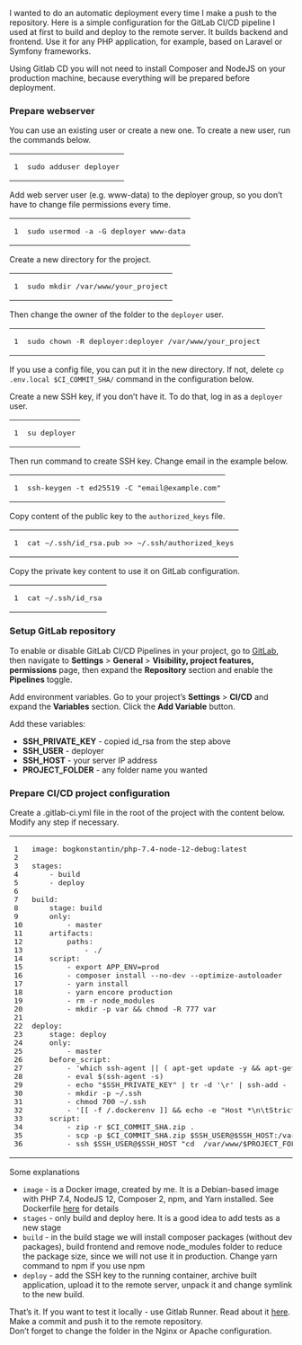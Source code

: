 I wanted to do an automatic deployment every time I make a push to the repository. Here is a simple configuration for the GitLab CI/CD pipeline I used at first to build and deploy to the remote server. It builds backend and frontend. Use it for any PHP application, for example, based on Laravel or Symfony frameworks.

Using Gitlab CD you will not need to install Composer and NodeJS on your production machine, because everything will be prepared before deployment.

### [](https://bogomolov.tech/gitlab-ci-cd-symfony/#Prepare-webserver "Prepare webserver")Prepare webserver

You can use an existing user or create a new one. To create a new user, run the commands below.

<table><tbody><tr><td><pre><span>1</span><br></pre></td><td><pre><span>sudo adduser deployer</span><br></pre></td></tr></tbody></table>

Add web server user (e.g. www-data) to the deployer group, so you don’t have to change file permissions every time.

<table><tbody><tr><td><pre><span>1</span><br></pre></td><td><pre><span>sudo usermod -a -G deployer www-data</span><br></pre></td></tr></tbody></table>

Create a new directory for the project.

<table><tbody><tr><td><pre><span>1</span><br></pre></td><td><pre><span>sudo mkdir /var/www/your_project</span><br></pre></td></tr></tbody></table>

Then change the owner of the folder to the `deployer` user.

<table><tbody><tr><td><pre><span>1</span><br></pre></td><td><pre><span>sudo chown -R deployer:deployer /var/www/your_project</span><br></pre></td></tr></tbody></table>

If you use a config file, you can put it in the new directory. If not, delete `cp .env.local $CI_COMMIT_SHA/` command in the configuration below.

Create a new SSH key, if you don’t have it. To do that, log in as a `deployer` user.

<table><tbody><tr><td><pre><span>1</span><br></pre></td><td><pre><span>su deployer</span><br></pre></td></tr></tbody></table>

Then run command to create SSH key. Change email in the example below.

<table><tbody><tr><td><pre><span>1</span><br></pre></td><td><pre><span>ssh-keygen -t ed25519 -C <span>"email@example.com"</span></span><br></pre></td></tr></tbody></table>

Copy content of the public key to the `authorized_keys` file.

<table><tbody><tr><td><pre><span>1</span><br></pre></td><td><pre><span>cat ~/.ssh/id_rsa.pub &gt;&gt; ~/.ssh/authorized_keys</span><br></pre></td></tr></tbody></table>

Copy the private key content to use it on GitLab configuration.

<table><tbody><tr><td><pre><span>1</span><br></pre></td><td><pre><span>cat ~/.ssh/id_rsa</span><br></pre></td></tr></tbody></table>

### [](https://bogomolov.tech/gitlab-ci-cd-symfony/#Setup-GitLab-repository "Setup GitLab repository")Setup GitLab repository

To enable or disable GitLab CI/CD Pipelines in your project, go to [GitLab](https://gitlab.com/), then navigate to **Settings** > **General** > **Visibility, project features, permissions** page, then expand the **Repository** section and enable the **Pipelines** toggle.

Add environment variables. Go to your project’s **Settings** > **CI/CD** and expand the **Variables** section. Click the **Add Variable** button.

Add these variables:

-   **SSH\_PRIVATE\_KEY** - copied id\_rsa from the step above
-   **SSH\_USER** - deployer
-   **SSH\_HOST** - your server IP address
-   **PROJECT\_FOLDER** - any folder name you wanted

### [](https://bogomolov.tech/gitlab-ci-cd-symfony/#Prepare-CI-CD-project-configuration "Prepare CI/CD project configuration")Prepare CI/CD project configuration

Create a .gitlab-ci.yml file in the root of the project with the content below. Modify any step if necessary.

<table><tbody><tr><td><pre><span>1</span><br><span>2</span><br><span>3</span><br><span>4</span><br><span>5</span><br><span>6</span><br><span>7</span><br><span>8</span><br><span>9</span><br><span>10</span><br><span>11</span><br><span>12</span><br><span>13</span><br><span>14</span><br><span>15</span><br><span>16</span><br><span>17</span><br><span>18</span><br><span>19</span><br><span>20</span><br><span>21</span><br><span>22</span><br><span>23</span><br><span>24</span><br><span>25</span><br><span>26</span><br><span>27</span><br><span>28</span><br><span>29</span><br><span>30</span><br><span>31</span><br><span>32</span><br><span>33</span><br><span>34</span><br><span>35</span><br><span>36</span><br></pre></td><td><pre><span><span>image:</span> <span>bogkonstantin/php-7.4-node-12-debug:latest</span></span><br><span></span><br><span><span>stages:</span></span><br><span>    <span>-</span> <span>build</span></span><br><span>    <span>-</span> <span>deploy</span></span><br><span></span><br><span><span>build:</span></span><br><span>    <span>stage:</span> <span>build</span></span><br><span>    <span>only:</span></span><br><span>        <span>-</span> <span>master</span></span><br><span>    <span>artifacts:</span></span><br><span>        <span>paths:</span></span><br><span>            <span>-</span> <span>./</span></span><br><span>    <span>script:</span></span><br><span>        <span>-</span> <span>export</span> <span>APP_ENV=prod</span></span><br><span>        <span>-</span> <span>composer</span> <span>install</span> <span>--no-dev</span> <span>--optimize-autoloader</span></span><br><span>        <span>-</span> <span>yarn</span> <span>install</span></span><br><span>        <span>-</span> <span>yarn</span> <span>encore</span> <span>production</span></span><br><span>        <span>-</span> <span>rm</span> <span>-r</span> <span>node_modules</span></span><br><span>        <span>-</span> <span>mkdir</span> <span>-p</span> <span>var</span> <span>&amp;&amp;</span> <span>chmod</span> <span>-R</span> <span>777</span> <span>var</span></span><br><span></span><br><span><span>deploy:</span></span><br><span>    <span>stage:</span> <span>deploy</span></span><br><span>    <span>only:</span></span><br><span>        <span>-</span> <span>master</span></span><br><span>    <span>before_script:</span></span><br><span>        <span>-</span> <span>'which ssh-agent || ( apt-get update -y &amp;&amp; apt-get install openssh-client -y )'</span></span><br><span>        <span>-</span> <span>eval</span> <span>$(ssh-agent</span> <span>-s)</span></span><br><span>        <span>-</span> <span>echo</span> <span>"$SSH_PRIVATE_KEY"</span> <span>|</span> <span>tr</span> <span>-d</span> <span>'\r'</span> <span>|</span> <span>ssh-add</span> <span>-</span></span><br><span>        <span>-</span> <span>mkdir</span> <span>-p</span> <span>~/.ssh</span></span><br><span>        <span>-</span> <span>chmod</span> <span>700</span> <span>~/.ssh</span></span><br><span>        <span>-</span> <span>'[[ -f /.dockerenv ]] &amp;&amp; echo -e "Host *\n\tStrictHostKeyChecking no\n\n" &gt;&gt; ~/.ssh/config'</span></span><br><span>    <span>script:</span></span><br><span>        <span>-</span> <span>zip</span> <span>-r</span> <span>$CI_COMMIT_SHA.zip</span> <span>.</span></span><br><span>        <span>-</span> <span>scp</span> <span>-p</span> <span>$CI_COMMIT_SHA.zip</span> <span>$SSH_USER@$SSH_HOST:/var/www/$PROJECT_FOLDER/</span></span><br><span>        <span>-</span> <span>ssh</span> <span>$SSH_USER@$SSH_HOST</span> <span>"cd  /var/www/$PROJECT_FOLDER/ &amp;&amp; unzip -q $CI_COMMIT_SHA.zip -d $CI_COMMIT_SHA &amp;&amp; rm $CI_COMMIT_SHA.zip &amp;&amp; cp .env.local $CI_COMMIT_SHA/ &amp;&amp; ln -sfn $CI_COMMIT_SHA current &amp;&amp; exit"</span></span><br></pre></td></tr></tbody></table>

Some explanations

-   `image` - is a Docker image, created by me. It is a Debian-based image with PHP 7.4, NodeJS 12, Composer 2, npm, and Yarn installed. See Dockerfile [here](https://hub.docker.com/r/bogkonstantin/php-7.4-node-12-debug) for details
-   `stages` - only build and deploy here. It is a good idea to add tests as a new stage
-   `build` - in the build stage we will install composer packages (without dev packages), build frontend and remove node\_modules folder to reduce the package size, since we will not use it in production. Change yarn command to npm if you use npm
-   `deploy` - add the SSH key to the running container, archive built application, upload it to the remote server, unpack it and change symlink to the new build.

That’s it. If you want to test it locally - use Gitlab Runner. Read about it [here](https://docs.gitlab.com/runner/).  
Make a commit and push it to the remote repository.  
Don’t forget to change the folder in the Nginx or Apache configuration.